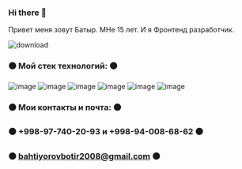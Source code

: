 ### Hi there 👋
Привет меня зовут Батыр. МНе 15 лет. И я Фронтенд разработчик.
<!-- <img src="![download](https://github.com/FrontendDevelop2023/FrontendDevelop2023/assets/133990011/0161c839-1f94-4ce8-a6b6-fb9f170e092d)
" alt="альтернативный текст">![download](https://github.com/FrontendDevelop2023/FrontendDevelop2023/assets/133990011/0161c839-1f94-4ce8-a6b6-fb9f170e092d) -->
![download](https://github.com/FrontendDevelop2023/FrontendDevelop2023/assets/133990011/0161c839-1f94-4ce8-a6b6-fb9f170e092d)


### ⚫️ Мой стек технологий: ⚫️
![image](https://github.com/FrontendDevelop2023/FrontendDevelop2023/assets/133990011/3763dd38-7b6d-477d-ab7b-853934e0e946)
![image](https://github.com/FrontendDevelop2023/FrontendDevelop2023/assets/133990011/745228c6-c8cb-4d42-ba4a-76c614fb0620)
![image](https://github.com/FrontendDevelop2023/FrontendDevelop2023/assets/133990011/2d398dde-8595-421e-8442-6850ba0b014a)
![image](https://github.com/FrontendDevelop2023/FrontendDevelop2023/assets/133990011/d56525f1-06d0-46ba-bf6c-b31bb3a08b4a)
![image](https://github.com/FrontendDevelop2023/FrontendDevelop2023/assets/133990011/e7218e60-a344-4bc6-9490-093c2ec475a1)
![image](https://github.com/FrontendDevelop2023/FrontendDevelop2023/assets/133990011/bed551f0-4aa1-4323-aade-e5cec77e1842)

### ⚫️ Мои контакты и почта: ⚫️
### ⚫️ +998-97-740-20-93 и +998-94-008-68-62 ⚫️
### ⚫️ bahtiyorovbotir2008@gmail.com ⚫️
